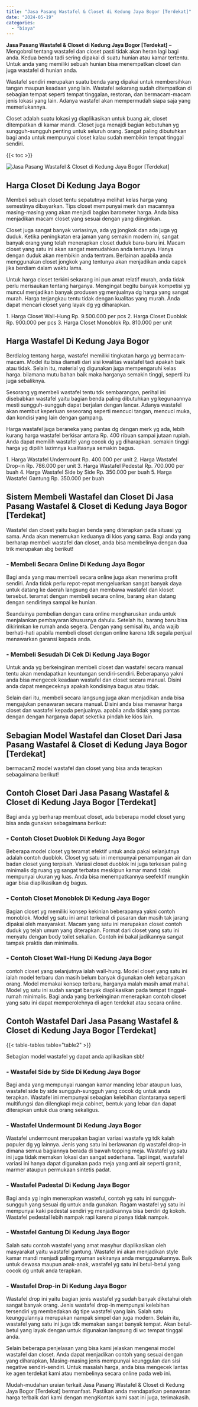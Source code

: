 ```yaml
---
title: "Jasa Pasang Wastafel & Closet di Kedung Jaya Bogor [Terdekat]"
date: "2024-05-19"
categories: 
  - "biaya"
---
```


**Jasa Pasang Wastafel & Closet di Kedung Jaya Bogor \[Terdekat\]** – Mengobrol tentang wastafel dan closet pasti tidak akan heran lagi bagi anda. Kedua benda tadi sering dipakai di suatu hunian atau kamar tertentu. Untuk anda yang memiliki sebuah hunian bisa menempatkan closet dan juga wastafel di hunian anda.

Wastafel sendiri merupakan suatu benda yang dipakai untuk membersihkan tangan maupun keadaan yang lain. Wastafel sekarang sudah ditempatkan di sebagian tempat seperti tempat tinggalan, restoran, dan bermacam-macam jenis lokasi yang lain. Adanya wastafel akan mempermudah siapa saja yang memerlukannya.

Closet adalah suatu lokasi yg diaplikasikan untuk buang air, closet ditempatkan di kamar mandi. Closet juga menajdi bagian kebutuhan yg sungguh-sungguh penting untuk seluruh orang. Sangat paling dibutuhkan bagi anda untuk mempunyai closet kalau sudah membikin tempat tinggal sendiri.

{{< toc >}}

![Jasa Pasang Wastafel & Closet di Kedung Jaya Bogor [Terdekat]](/images/wastafel-closet-murah43.png)

## Harga Closet Di Kedung Jaya Bogor

Membeli sebuah closet tentu sepatutnya melihat kelas harga yang semestinya dibayarkan. Tips closet mempunyai merk dan macamnya masing-masing yang akan menjadi bagian barometer harga. Anda bisa menjadikan macam closet yang sesuai dengan yang diinginkan.

Closet juga sangat banyak variasinya, ada yg jongkok dan ada juga yg duduk. Ketika peningkatan era jaman yang semakin modern ini, sangat banyak orang yang telah menerapkan closet duduk baru-baru ini. Macam closet yang satu ini akan sangat memudahkan anda tentunya. Hanya dengan duduk akan membikin anda tentram. Berlainan apabila anda menggunakan closet jongkok yang tentunya akan menjadikan anda capek jika berdiam dalam waktu lama.

Untuk harga closet terkini sekarang ini pun amat relatif murah, anda tidak perlu merisaukan tentang harganya. Mengingat begitu banyak kompetisi yg muncul menjadikan banyak produsen yg menjualnya dg harga yang sangat murah. Harga terjangkau tentu tidak dengan kualitas yang murah. Anda dapat mencari closet yang layak dg yg diharapkan.

1\. Harga Closet Wall-Hung Rp. 9.500.000 per pcs 2. Harga Closet Duoblok Rp. 900.000 per pcs 3. Harga Closet Monoblok Rp. 810.000 per unit

## Harga Wastafel Di Kedung Jaya Bogor

Berdialog tentang harga, wastafel memiliki tingkatan harga yg bermacam-macam. Model itu bisa diamati dari sisi kwalitas wastafel tadi apakah baik atau tidak. Selain itu, material yg digunakan juga mempengaruhi kelas harga. bilamana mutu bahan baik maka harganya semakin tinggi, seperti itu juga sebaliknya.

Sesorang yg membeli wastafel tentu tdk sembarangan, perihal ini disebabkan wastafel yaitu bagian benda paling dibutuhkan yg kegunaannya mesti sungguh-sungguh dapat berjalan dengan lancar. Adanya wastafel akan membut keperluan seseorang seperti mencuci tangan, mencuci muka, dan kondisi yang lain dengan gampang.

Harga wastafel juga beraneka yang pantas dg dengan merk yg ada, lebih kurang harga wastafel berkisar antara Rp. 400 ribuan sampai jutaan rupiah. Anda dapat memilih wastafel yang cocok dg yg diharapkan. semakin tinggi harga yg dipilih lazimnya kualitasnya semakin bagus.

1\. Harga Wastafel Undermount Rp. 400.000 per unit 2. Harga Wastafel Drop-in Rp. 786.000 per unit 3. Harga Wastafel Pedestal Rp. 700.000 per buah 4. Harga Wastafel Side by Side Rp. 350.000 per buah 5. Harga Wastafel Gantung Rp. 350.000 per buah

## Sistem Membeli Wastafel dan Closet Di Jasa Pasang Wastafel & Closet di Kedung Jaya Bogor \[Terdekat\]

Wastafel dan closet yaitu bagian benda yang diterapkan pada situasi yg sama. Anda akan menemukan keduanya di kios yang sama. Bagi anda yang berharap membeli wastafel dan closet, anda bisa membelinya dengan dua trik merupakan sbg berikut!

### \- Membeli Secara Online Di Kedung Jaya Bogor

Bagi anda yang mau membeli secara online juga akan menerima profit sendiri. Anda tidak perlu repot-repot mengeluarkan sangat banyak daya untuk datang ke daerah langsung dan membawa wastafel dan kloset tersebut. teramat dengan membeli secara online, barang akan datang dengan sendirinya sampai ke hunian.

Seandainya pembelian dengan cara online mengharuskan anda untuk menjalankan pembayaran khususnya dahulu. Setelah itu, barang baru bisa dikirimkan ke rumah anda segera. Dengan yang semisal itu, anda wajib berhati-hati apabila membeli closet dengan online karena tdk segala penjual menawarkan garansi kepada anda.

### \- Membeli Sesudah Di Cek Di Kedung Jaya Bogor

Untuk anda yg berkeinginan membeli closet dan wastafel secara manual tentu akan mendapatkan keuntungan sendiri-sendiri. Beberapanya yakni anda bisa mengecek keadaan wastafel dan closet secara manual. Disini anda dapat mengeceknya apakah kondisinya bagus atau tidak.

Selain dari itu, membeli secara langsung juga akan menjadikan anda bisa mengajukan penawaran secara manual. Disini anda bisa menawar harga closet dan wastafel kepada penjualnya. apabila anda tidak yang pantas dengan dengan harganya dapat seketika pindah ke kios lain.

## Sebagian Model Wastafel dan Closet Dari Jasa Pasang Wastafel & Closet di Kedung Jaya Bogor \[Terdekat\]

bermacam2 model wastafel dan closet yang bisa anda terapkan sebagaimana berikut!

## Contoh Closet Dari Jasa Pasang Wastafel & Closet di Kedung Jaya Bogor \[Terdekat\]

Bagi anda yg berharap membuat closet, ada beberapa model closet yang bisa anda gunakan sebagaimana berikut:

### \- Contoh Closet Duoblok Di Kedung Jaya Bogor

Beberapa model closet yg teramat efektif untuk anda pakai selanjutnya adalah contoh duoblok. Closet yg satu ini mempunyai penampungan air dan badan closet yang terpisah. Variasi closet duoblok ini juga terkesan paling minimalis dg ruang yg sangat terbatas meskipun kamar mandi tidak mempunyai ukuran yg luas. Anda bisa menempatkannya seefektif mungkin agar bisa diaplikasikan dg bagus.

### \- Contoh Closet Monoblok Di Kedung Jaya Bogor

Bagian closet yg memiliki konsep kekinian beberapanya yakni contoh monoblok. Model yg satu ini amat terkenal di pasaran dan masih tak jarang dipakai oleh masyarakat. Macam yang satu ini merupakan closet contoh duduk yg telah umum yang diterapkan. Format dari closet yang satu ini menyatu dengan body toilet sekalian. Contoh ini bakal jadikannya sangat tampak praktis dan minimalis.

### \- Contoh Closet Wall-Hung Di Kedung Jaya Bogor

contoh closet yang selanjutnya ialah wall-hung. Model closet yang satu ini ialah model terbaru dan masih belum banyak digunakan oleh kebanyakan orang. Model memakai konsep terbaru, harganya malah masih amat mahal. Model yg satu ini sudah sangat banyak diaplikasikan pada tempat tinggal-rumah minimalis. Bagi anda yang berkeinginan menerapkan contoh closet yang satu ini dapat memperolehnya di agen terdekat atau secara online.

## Contoh Wastafel Dari Jasa Pasang Wastafel & Closet di Kedung Jaya Bogor \[Terdekat\]

{{< table-tables table="table2" >}}

Sebagian model wastafel yg dapat anda aplikasikan sbb!

### \- Wastafel Side by Side Di Kedung Jaya Bogor

Bagi anda yang mempunyai ruangan kamar manding lebar ataupun luas, wastafel side by side sungguh-sungguh yang cocok dg untuk anda terapkan. Wastafel ini mempunyai sebagian kelebihan diantaranya seperti multifungsi dan dilengkapi meja cabinet, bentuk yang lebar dan dapat diterapkan untuk dua orang sekaligus.

### \- Wastafel Undermount Di Kedung Jaya Bogor

Wastafel undermount merupakan bagian variasi wastafe yg tdk kalah populer dg yg lainnya. Jenis yang satu ini berlawanan dg wastafel drop-in dimana semua bagiannya berada di bawah topping meja. Wastafel yg satu ini juga tidak memakan lokasi dan sangat sederhana. Tapi ingat, wastafel variasi ini hanya dapat digunakan pada meja yang anti air seperti granit, marmer ataupun permukaan sintetis padat.

### \- Wastafel Padestal Di Kedung Jaya Bogor

Bagi anda yg ingin menerapkan wasteful, contoh yg satu ini sungguh-sungguh yang sesuai dg untuk anda gunakan. Ragam wastafel yg satu ini mempunyai kaki pedestal sendiri yg menjadikannya bisa berdiri dg kokoh. Wastafel pedestal lebih nampak rapi karena pipanya tidak nampak.

### \- Wastafel Gantung Di Kedung Jaya Bogor

Salah satu contoh wastafel yang amat masyhur diaplikasikan oleh masyarakat yaitu wastafel gantung. Wastafel ini akan menjadikan style kamar mandi menjadi paling nyaman sekiranya anda menggunakannya. Baik untuk dewasa maupun anak-anak, wastafel yg satu ini betul-betul yang cocok dg untuk anda terapkan.

### \- Wastafel Drop-in Di Kedung Jaya Bogor

Wastafel drop ini yaitu bagian jenis wastafel yg sudah banyak diketahui oleh sangat banyak orang. Jenis wastafel drop-in mempunyai kelebihan tersendiri yg membedakan dg tipe wastafel yang lain. Salah satu keunggulannya merupakan nampak simpel dan juga modern. Selain itu, wastafel yang satu ini juga tdk memakan sangat banyak tempat. Akan betul-betul yang layak dengan untuk digunakan langsung di wc tempat tinggal anda.

Selain beberapa penjelasan yang bisa kami jelaskan mengenai model wastafel dan closet. Anda dapat menjadikan contoh yang sesuai dengan yang diharapkan, Masing-masing jenis mempunyai keunggulan dan sisi negative sendiri-sendiri. Untuk masalah harga, anda bisa mengecek lantas ke agen terdekat kami atau membelinya secara online pada web ini.

Mudah-mudahan uraian terkait Jasa Pasang Wastafel & Closet di Kedung Jaya Bogor \[Terdekat\] bermanfaat. Pastikan anda mendapatkan penawaran harga terbaik dari kami dengan mengKontak kami saat ini juga, terimakasih.

